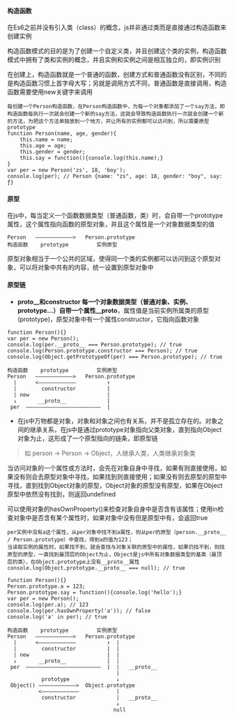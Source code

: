 #### 构造函数
在Es6之前并没有引入类（class）的概念，js并非通过类而是直接通过构造函数来创建实例

构造函数模式的目的是为了创建一个自定义类，并且创建这个类的实例，构造函数模式中拥有了类和实例的概念，并且实例和实例之间是相互独立的，即实例识别

在创建上，构造函数就是一个普通的函数，创建方式和普通函数没有区别，不同的是构造函数习惯上首字母大写；另就是调用方式不同，普通函数是直接调用，构造函数需要使用new关键字来调用
```
每创建一个Person构造函数，在Person构造函数中，为每一个对象都添加了一个say方法，即构造函数每执行一次就会创建一个新的say方法，这就会导致构造函数执行一次就会创建一个新的方法，为把这个方法单独放到一个地方，并让所有的实例都可以访问到，所以需要原型prototype
function Person(name, age, gender){
    this.name = name;
    this.age = age;
    this.gender = gender;
    this.say = function(){console.log(this.name);}
}
var per = new Person('zs', 18, 'boy');
console.log(per); // Person {name: "zs", age: 18, gender: "boy", say: ƒ}
```

#### 原型
在js中，每当定义一个函数数据类型（普通函数，类）时，会自带一个prototype属性，这个属性指向函数的原型对象，并且这个属性是一个对象数据类型的值
```
Person   ————————————>   Person.prototype
构造函数    prototype         实例原型
```
原型对象相当于一个公共的区域，使得同一个类的实例都可以访问到这个原型对象，可以将对象中共有的内容，统一设置到原型对象中

#### 原型链
* __proto__和constructor
每一个对象数据类型（普通对象、实例、prototype...）自带一个属性__proto__，属性值是当前实例所属类的原型(prototype)，原型对象中有一个属性constructor，它指向函数对象
```
function Person(){}
var per = new Person();
console.log(per.__proto__ === Person.prototype); // true
console.log(Person.prototype.constructor === Person); // true
console.log(Object.getPrototypeOf(per) === Person.prototype); // true
```
```
构造函数    prototype         实例原型
Person   ————————————>   Person.prototype
  |      <————————————          ↑
  |        constructor          |
  | new                         |
  ↓       __proto__             |
 per  ————————————————————————  |
```
* 在js中万物都是对象，对象和对象之间也有关系，并不是孤立存在的。对象之间的继承关系，在js中是通过prototype对象指向父类对象，直到指向Object对象为止，这形成了一个原型指向的链条，即原型链
> 如 person -> Person -> Object，人继承人类，人类继承对象类

当访问对象的一个属性或方法时，会先在对象自身中寻找，如果有则直接使用，如果没有则会去原型对象中寻找，如果找到则直接使用；如果没有则去原型的原型中寻找，直到找到Object对象的原型，Object对象的原型没有原型，如果在Object原型中依然没有找到，则返回undefined

可以使用对象的hasOwnProperty()来检查对象自身中是否含有该属性；使用in检查对象中是否含有某个属性时，如果对象中没有但是原型中有，会返回true
```
per实例中没有a这个属性，从per对象中找不到a属性，则从per的原型（person.__proto__ / Person.prototype）中查找，得到a的值为123；
当读取实例的属性时，如果找不到，就会查找与对象关联的原型中的属性，如果仍找不到，则找原型的原型，一直找到最顶层的Object为止，Object是js中所有对象数据类型的基类（最顶层的类），在Object.prototype上没有__proto__属性
console.log(Object.prototype.__proto__ === null); // true

function Person(){}
Person.prototype.a = 123;
Person.prototype.say = function(){console.log('hello');}
var per = new Person();
console.log(per.a); // 123
console.log(per.hasOwnProperty('a')); // false
console.log('a' in per); // true
```
```
构造函数    prototype         实例原型
Person   ————————————>   Person.prototype
  |      <————————————          ↑  |
  |        constructor          |  |
  | new                         |  |
  ↓       __proto__             |  |
 per  ————————————————————————  |  |   __proto__
                                   |
           prototype               ↓
 Object() ————————————>  Object.prototype
          <————————————            |
           constructor             |   __proto__
                                   ↓
                                  null
```
